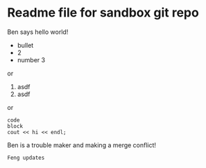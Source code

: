 Readme file for sandbox git repo
================================

Ben says hello world!

- bullet
- 2
- number 3

or

1. asdf
2. asdf

or

	code
	block
	cout << hi << endl;


Ben is a trouble maker and making a merge conflict!


	Feng updates
